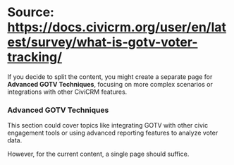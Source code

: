 # Source: https://docs.civicrm.org/user/en/latest/survey/what-is-gotv-voter-tracking/

If you decide to split the content, you might create a separate page for **Advanced GOTV Techniques**, focusing on more complex scenarios or integrations with other CiviCRM features. 

### Advanced GOTV Techniques
This section could cover topics like integrating GOTV with other civic engagement tools or using advanced reporting features to analyze voter data. 

However, for the current content, a single page should suffice.